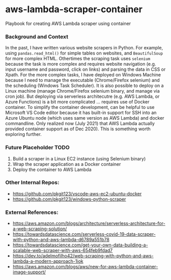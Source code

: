 # aws-lambda-scraper-container
Playbook for creating AWS Lambda scraper using container

### Background and Context
In the past, I have written various website scrapers in Python.  For example, using `pandas.read_html()` for simple tables on websites, and `BeautifulSoup` for more complex HTML.  Othertimes the scraping task uses `selenium` because the task is more complex and requires website navigation (e.g. input username and password, click on links) and parsing the data in CSS or Xpath.  For the more complex tasks, I have deployed on Windows Machine because I need to manage the executable (Chrome/Firefox selenium) and the scheduling (Windows Task Scheduler).  It is also possible to deploy on a Linux machine (manage Chrome/Firefox selenium binary, and manage via cron job).  But deploying via serverless architecutre (e.g. AWS Lambda, or Azure Functions) is a bit more complicated ... requires use of Docker container.  To simplify the container development, can be helpful to use Microsoft VS Code editor because it has built-in support for SSH into an Azure Ubuntu node (which uses same version as AWS Lambda) and docker commandline.  Only realized now (July 2021) that AWS Lambda actually provided container support as of Dec 2020).  This is something worth exploring further.

### Future Placeholder TODO
1. Build a scraper in a Linux EC2 instance (using Selenium binary)
2. Wrap the scraper application as a Docker container
3. Deploy the container to AWS Lambda

### Other Internal Repos:
* https://github.com/pkgit123/vscode-aws-ec2-ubuntu-docker
* https://github.com/pkgit123/windows-python-scraper

### External References:
* https://aws.amazon.com/blogs/architecture/serverless-architecture-for-a-web-scraping-solution/
* https://towardsdatascience.com/serverless-covid-19-data-scraper-with-python-and-aws-lambda-d6789a551b78
* https://towardsdatascience.com/get-your-own-data-building-a-scalable-web-scraper-with-aws-654feb9fdad7
* https://dev.to/adelmofilho42/web-scraping-with-python-and-aws-lambda-a-modern-approach-1iok
* https://aws.amazon.com/blogs/aws/new-for-aws-lambda-container-image-support/
